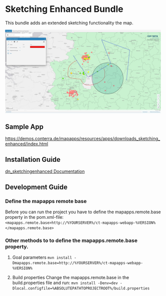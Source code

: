 # Sketching Enhanced Bundle

This bundle adds an extended sketching functionality the map.

![Screenshot App](https://github.com/conterra/mapapps-sketching-enhanced/blob/master/screenshot.JPG)

## Sample App
https://demos.conterra.de/mapapps/resources/apps/downloads_sketching_enhanced/index.html

## Installation Guide

[dn_sketchingenhanced Documentation](https://github.com/conterra/mapapps-sketching-enhanced/tree/master/src/main/js/bundles/dn_sketchingenhanced)

## Development Guide
### Define the mapapps remote base
Before you can run the project you have to define the mapapps.remote.base property in the pom.xml-file:
`<mapapps.remote.base>http://%YOURSERVER%/ct-mapapps-webapp-%VERSION%</mapapps.remote.base>`

### Other methods to to define the mapapps.remote.base property.
1. Goal parameters
`mvn install -Dmapapps.remote.base=http://%YOURSERVER%/ct-mapapps-webapp-%VERSION%`

2. Build properties
Change the mapapps.remote.base in the build.properties file and run:
`mvn install -Denv=dev -Dlocal.configfile=%ABSOLUTEPATHTOPROJECTROOT%/build.properties`
